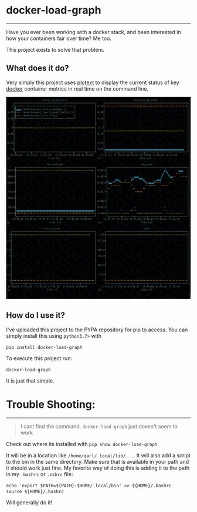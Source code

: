 # docker-load-graph
---

Have you ever been working with a docker stack, and been interested in how your containers fair over time? Me too.

This project exists to solve that problem.

## What does it do?

Very simply this project uses [plotext](https://github.com/piccolomo/plotext) to display the current status
of key [docker](https://www.docker.com/) container metrics in real time on the command line.

![](https://raw.githubusercontent.com/cjmcgraw/docker-load-graph/main/.docs/0000-example.gif)

## How do I use it?

I've uploaded this project to the PYPA repository for pip to access. You can simply install this using `python3.7>` with
```
pip install docker-load-graph
```

To execute this project run:

```
docker-load-graph
```

It is just that simple.

# Trouble Shooting:
---

> I cant find the command. `docker-load-graph` just doesn't seem to work

Check out where its installed with `pip show docker-load-graph`

It will be in a location like `/home/qarl/.local/lib/...`. It will also add a script to the bin in the same directory. Make sure that is available in your path
and it should work just fine. My favorite way of doing this is adding it to the path in my `.bashrc` or `.zshrc` file:

```
echo 'export $PATH=${PATH}:$HOME/.local/bin' >> ${HOME}/.bashrc
source ${HOME}/.bashrc
```

Will generally do it!
